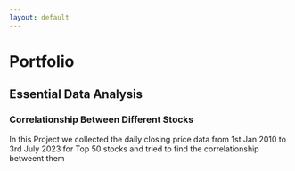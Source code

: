 ```yaml
---
layout: default
---
```


# Portfolio

## Essential Data Analysis

### Correlationship Between Different Stocks



In this Project we collected the daily closing price data from 1st Jan 2010 to 3rd July 2023 for Top 50 stocks and tried to find the correlationship betweent them

